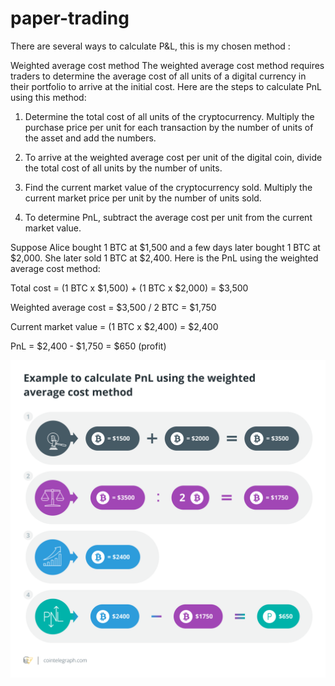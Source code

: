 # paper-trading
There are several ways to calculate P&L, this is my chosen method :

Weighted average cost method
The weighted average cost method requires traders to determine the average cost of all units of a digital currency in their portfolio to arrive at the initial cost. Here are the steps to calculate PnL using this method:

1) Determine the total cost of all units of the cryptocurrency. Multiply the purchase price per unit for each transaction by the number of units of the asset and add the numbers.

2) To arrive at the weighted average cost per unit of the digital coin, divide the total cost of all units by the number of units.

3) Find the current market value of the cryptocurrency sold. Multiply the current market price per unit by the number of units sold.

4) To determine PnL, subtract the average cost per unit from the current market value.

Suppose Alice bought 1 BTC at $1,500 and a few days later bought 1 BTC at $2,000. She later sold 1 BTC at $2,400. Here is the PnL using the weighted average cost method:

Total cost = (1 BTC x $1,500) + (1 BTC x $2,000) = $3,500

Weighted average cost = $3,500 / 2 BTC = $1,750

Current market value = (1 BTC x $2,400) = $2,400

PnL = $2,400 - $1,750 = $650 (profit)

![Alt text](./public/image.png)